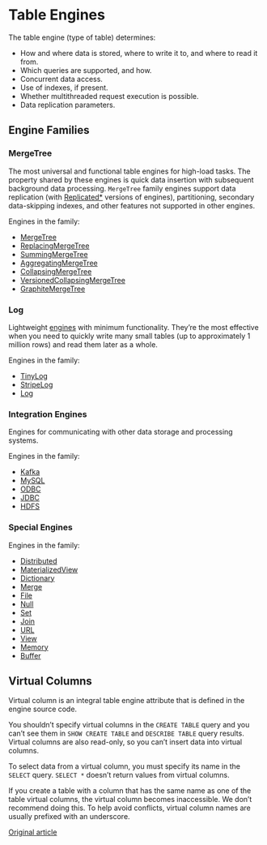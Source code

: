 # Table Engines[ ](https://clickhouse.tech/docs/en/engines/table-engines/#table_engines)

The table engine (type of table) determines:

- How and where data is stored, where to write it to, and where to read it from.
- Which queries are supported, and how.
- Concurrent data access.
- Use of indexes, if present.
- Whether multithreaded request execution is possible.
- Data replication parameters.

## Engine Families[ ](https://clickhouse.tech/docs/en/engines/table-engines/#engine-families)

### MergeTree[ ](https://clickhouse.tech/docs/en/engines/table-engines/#mergetree)

The most universal and functional table engines for high-load tasks. The property shared by these engines is quick data insertion with subsequent background data processing. `MergeTree` family engines support data replication (with [Replicated*](https://clickhouse.tech/docs/en/engines/table-engines/mergetree-family/replication/#table_engines-replication) versions of engines), partitioning, secondary data-skipping indexes, and other features not supported in other engines.

Engines in the family:

- [MergeTree](https://clickhouse.tech/docs/en/engines/table-engines/mergetree-family/mergetree/#mergetree)
- [ReplacingMergeTree](https://clickhouse.tech/docs/en/engines/table-engines/mergetree-family/replacingmergetree/#replacingmergetree)
- [SummingMergeTree](https://clickhouse.tech/docs/en/engines/table-engines/mergetree-family/summingmergetree/#summingmergetree)
- [AggregatingMergeTree](https://clickhouse.tech/docs/en/engines/table-engines/mergetree-family/aggregatingmergetree/#aggregatingmergetree)
- [CollapsingMergeTree](https://clickhouse.tech/docs/en/engines/table-engines/mergetree-family/collapsingmergetree/#table_engine-collapsingmergetree)
- [VersionedCollapsingMergeTree](https://clickhouse.tech/docs/en/engines/table-engines/mergetree-family/versionedcollapsingmergetree/#versionedcollapsingmergetree)
- [GraphiteMergeTree](https://clickhouse.tech/docs/en/engines/table-engines/mergetree-family/graphitemergetree/#graphitemergetree)

### Log[ ](https://clickhouse.tech/docs/en/engines/table-engines/#log)

Lightweight [engines](https://clickhouse.tech/docs/en/engines/table-engines/log-family/) with minimum functionality. They’re the most effective when you need to quickly write many small tables (up to approximately 1 million rows) and read them later as a whole.

Engines in the family:

- [TinyLog](https://clickhouse.tech/docs/en/engines/table-engines/log-family/tinylog/#tinylog)
- [StripeLog](https://clickhouse.tech/docs/en/engines/table-engines/log-family/stripelog/#stripelog)
- [Log](https://clickhouse.tech/docs/en/engines/table-engines/log-family/log/#log)

### Integration Engines[ ](https://clickhouse.tech/docs/en/engines/table-engines/#integration-engines)

Engines for communicating with other data storage and processing systems.

Engines in the family:

- [Kafka](https://clickhouse.tech/docs/en/engines/table-engines/integrations/kafka/#kafka)
- [MySQL](https://clickhouse.tech/docs/en/engines/table-engines/integrations/mysql/#mysql)
- [ODBC](https://clickhouse.tech/docs/en/engines/table-engines/integrations/odbc/#table-engine-odbc)
- [JDBC](https://clickhouse.tech/docs/en/engines/table-engines/integrations/jdbc/#table-engine-jdbc)
- [HDFS](https://clickhouse.tech/docs/en/engines/table-engines/integrations/hdfs/#hdfs)

### Special Engines[ ](https://clickhouse.tech/docs/en/engines/table-engines/#special-engines)

Engines in the family:

- [Distributed](https://clickhouse.tech/docs/en/engines/table-engines/special/distributed/#distributed)
- [MaterializedView](https://clickhouse.tech/docs/en/engines/table-engines/special/materializedview/#materializedview)
- [Dictionary](https://clickhouse.tech/docs/en/engines/table-engines/special/dictionary/#dictionary)
- [Merge](https://clickhouse.tech/docs/en/engines/table-engines/special/merge/#merge)
- [File](https://clickhouse.tech/docs/en/engines/table-engines/special/file/#file)
- [Null](https://clickhouse.tech/docs/en/engines/table-engines/special/null/#null)
- [Set](https://clickhouse.tech/docs/en/engines/table-engines/special/set/#set)
- [Join](https://clickhouse.tech/docs/en/engines/table-engines/special/join/#join)
- [URL](https://clickhouse.tech/docs/en/engines/table-engines/special/url/#table_engines-url)
- [View](https://clickhouse.tech/docs/en/engines/table-engines/special/view/#table_engines-view)
- [Memory](https://clickhouse.tech/docs/en/engines/table-engines/special/memory/#memory)
- [Buffer](https://clickhouse.tech/docs/en/engines/table-engines/special/buffer/#buffer)

## Virtual Columns[ ](https://clickhouse.tech/docs/en/engines/table-engines/#table_engines-virtual_columns)

Virtual column is an integral table engine attribute that is defined in the engine source code.

You shouldn’t specify virtual columns in the `CREATE TABLE` query and you can’t see them in `SHOW CREATE TABLE` and `DESCRIBE TABLE` query results. Virtual columns are also read-only, so you can’t insert data into virtual columns.

To select data from a virtual column, you must specify its name in the `SELECT` query. `SELECT *` doesn’t return values from virtual columns.

If you create a table with a column that has the same name as one of the table virtual columns, the virtual column becomes inaccessible. We don’t recommend doing this. To help avoid conflicts, virtual column names are usually prefixed with an underscore.

[Original article](https://clickhouse.tech/docs/en/engines/table-engines/)